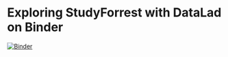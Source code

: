 # Exploring StudyForrest with DataLad on Binder

[![Binder](https://mybinder.org/badge_logo.svg)](https://mybinder.org/v2/gh/jsheunis/studyforrest-data-binder/HEAD)